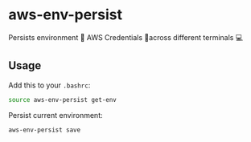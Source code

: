 # aws-env-persist

Persists environment 💾  AWS Credentials 🔐across different terminals 💻

## Usage

Add this to your `.bashrc`:

```sh
source aws-env-persist get-env
```

Persist current environment:

```sh
aws-env-persist save
```

